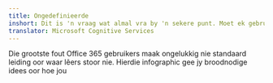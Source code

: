 ```yaml
---
title: Ongedefinieerde
inshort: Dit is 'n vraag wat almal vra by 'n sekere punt. Moet ek gebruik SharePoint of OneDrive vir besigheid?
translator: Microsoft Cognitive Services
---
```



Die grootste fout Office 365 gebruikers maak ongelukkig nie standaard leiding oor waar lêers stoor nie. Hierdie infographic gee jy broodnodige idees oor hoe jou 


